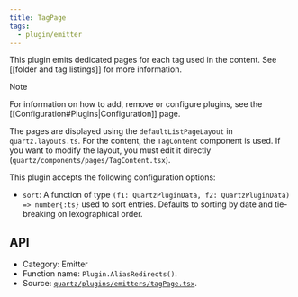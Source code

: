 ```yaml
---
title: TagPage
tags:
  - plugin/emitter
---
```


This plugin emits dedicated pages for each tag used in the content. See [[folder and tag listings]] for more information.

> [!note]
> For information on how to add, remove or configure plugins, see the [[Configuration#Plugins|Configuration]] page.

The pages are displayed using the `defaultListPageLayout` in `quartz.layouts.ts`. For the content, the `TagContent` component is used. If you want to modify the layout, you must edit it directly (`quartz/components/pages/TagContent.tsx`).

This plugin accepts the following configuration options:

- `sort`: A function of type `(f1: QuartzPluginData, f2: QuartzPluginData) => number{:ts}` used to sort entries. Defaults to sorting by date and tie-breaking on lexographical order.

## API

- Category: Emitter
- Function name: `Plugin.AliasRedirects()`.
- Source: [`quartz/plugins/emitters/tagPage.tsx`](https://github.com/jackyzha0/quartz/blob/v4/quartz/plugins/emitters/tagPage.tsx).
